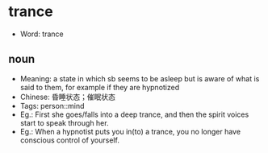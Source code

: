 # trance

- Word: trance

## noun

- Meaning: a state in which sb seems to be asleep but is aware of what is said to them, for example if they are hypnotized
- Chinese: 昏睡状态；催眠状态
- Tags: person::mind
- Eg.: First she goes/falls into a deep trance, and then the spirit voices start to speak through her.
- Eg.: When a hypnotist puts you in(to) a trance, you no longer have conscious control of yourself.

